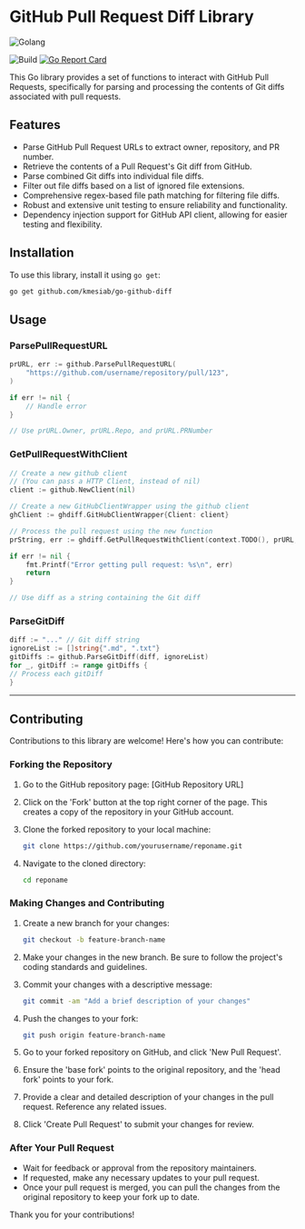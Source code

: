 # GitHub Pull Request Diff Library

![Golang](https://img.shields.io/badge/Go-00add8.svg?labelColor=171e21&style=for-the-badge&logo=go)

![Build](https://github.com/kmesiab/go-github-diff/actions/workflows/go.yml/badge.svg)
[![Go Report Card](https://goreportcard.com/badge/github.com/kmesiab/go-github-diff)](https://goreportcard.com/report/github.com/kmesiab/go-github-diff)

This Go library provides a set of functions to interact with GitHub Pull
Requests, specifically for parsing and processing the contents of Git
diffs associated with pull requests.

## Features

- Parse GitHub Pull Request URLs to extract owner, repository, and PR number.
- Retrieve the contents of a Pull Request's Git diff from GitHub.
- Parse combined Git diffs into individual file diffs.
- Filter out file diffs based on a list of ignored file extensions.
- Comprehensive regex-based file path matching for filtering file diffs.
- Robust and extensive unit testing to ensure reliability and functionality.
- Dependency injection support for GitHub API client, allowing for easier
testing and flexibility.

## Installation

To use this library, install it using `go get`:

```bash
go get github.com/kmesiab/go-github-diff
```

## Usage

### ParsePullRequestURL

```go
prURL, err := github.ParsePullRequestURL(
    "https://github.com/username/repository/pull/123", 
)

if err != nil {
    // Handle error
}

// Use prURL.Owner, prURL.Repo, and prURL.PRNumber
```

### GetPullRequestWithClient

```go
// Create a new github client 
// (You can pass a HTTP Client, instead of nil)
client := github.NewClient(nil)

// Create a new GitHubClientWrapper using the github client
ghClient := ghdiff.GitHubClientWrapper{Client: client}

// Process the pull request using the new function
prString, err := ghdiff.GetPullRequestWithClient(context.TODO(), prURL, &ghClient)

if err != nil {
    fmt.Printf("Error getting pull request: %s\n", err)
    return
}

// Use diff as a string containing the Git diff
```

### ParseGitDiff

```go
diff := "..." // Git diff string
ignoreList := []string{".md", ".txt"}
gitDiffs := github.ParseGitDiff(diff, ignoreList)
for _, gitDiff := range gitDiffs {
// Process each gitDiff
}
```

---

## Contributing

Contributions to this library are welcome! Here's how you can contribute:

### Forking the Repository

1. Go to the GitHub repository page: [GitHub Repository URL]
2. Click on the 'Fork' button at the top right corner of the page. This creates
a copy
of the repository in your GitHub account.
3. Clone the forked repository to your local machine:

   ```bash
   git clone https://github.com/yourusername/reponame.git
   ```

4. Navigate to the cloned directory:

   ```bash
   cd reponame
   ```

### Making Changes and Contributing

1. Create a new branch for your changes:

   ```bash
   git checkout -b feature-branch-name
   ```

2. Make your changes in the new branch. Be sure to follow the project's coding
standards and guidelines.
3. Commit your changes with a descriptive message:

   ```bash
   git commit -am "Add a brief description of your changes"
   ```

4. Push the changes to your fork:

   ```bash
   git push origin feature-branch-name
   ```

5. Go to your forked repository on GitHub, and click 'New Pull Request'.
6. Ensure the 'base fork' points to the original repository, and the 'head fork'
points to your fork.
7. Provide a clear and detailed description of your changes in the pull request.
Reference any related issues.
8. Click 'Create Pull Request' to submit your changes for review.

### After Your Pull Request

- Wait for feedback or approval from the repository maintainers.
- If requested, make any necessary updates to your pull request.
- Once your pull request is merged, you can pull the changes from the original
repository to keep your fork up to date.

Thank you for your contributions!
